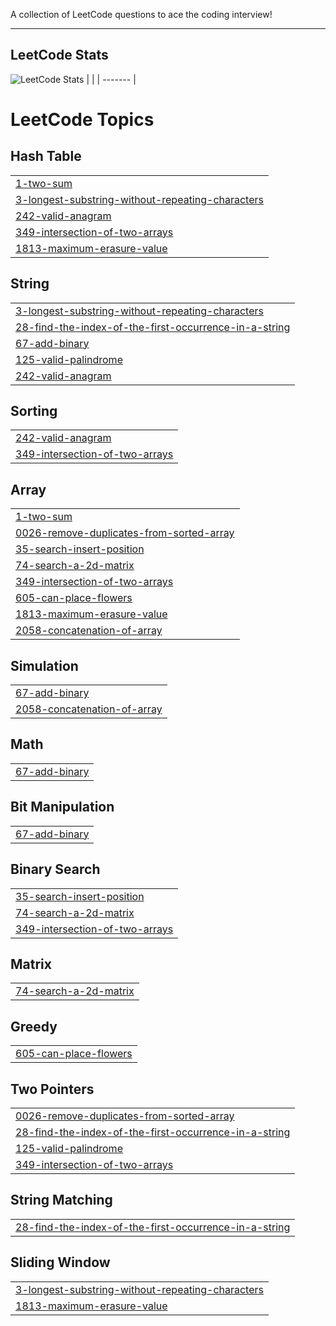 A collection of LeetCode questions to ace the coding interview!
<!---LeetCode Topics Start-->
---
## LeetCode Stats
![LeetCode Stats](https://leetcard.jacoblin.cool/nailasadia?theme=light)
|  |
| ------- |
# LeetCode Topics
## Hash Table
|  |
| ------- |
| [1-two-sum](https://github.com/nailauiuxdesign/DSA_LeetCode/tree/master/0001-two-sum) |
| [3-longest-substring-without-repeating-characters](https://github.com/nailauiuxdesign/DSA_LeetCode/tree/master/0003-longest-substring-without-repeating-characters) |
| [242-valid-anagram](https://github.com/nailauiuxdesign/DSA_LeetCode/tree/master/0242-valid-anagram) |
| [349-intersection-of-two-arrays](https://github.com/nailauiuxdesign/DSA_LeetCode/tree/master/0349-intersection-of-two-arrays) |
| [1813-maximum-erasure-value](https://github.com/nailauiuxdesign/DSA_LeetCode/tree/master/1813-maximum-erasure-value) |
## String
|  |
| ------- |
| [3-longest-substring-without-repeating-characters](https://github.com/nailauiuxdesign/DSA_LeetCode/tree/master/0003-longest-substring-without-repeating-characters) |
| [28-find-the-index-of-the-first-occurrence-in-a-string](https://github.com/nailauiuxdesign/DSA_LeetCode/tree/master/0028-find-the-index-of-the-first-occurrence-in-a-string) |
| [67-add-binary](https://github.com/nailauiuxdesign/DSA_LeetCode/tree/master/0067-add-binary) |
| [125-valid-palindrome](https://github.com/nailauiuxdesign/DSA_LeetCode/tree/master/0125-valid-palindrome) |
| [242-valid-anagram](https://github.com/nailauiuxdesign/DSA_LeetCode/tree/master/0242-valid-anagram) |
## Sorting
|  |
| ------- |
| [242-valid-anagram](https://github.com/nailauiuxdesign/DSA_LeetCode/tree/master/0242-valid-anagram) |
| [349-intersection-of-two-arrays](https://github.com/nailauiuxdesign/DSA_LeetCode/tree/master/0349-intersection-of-two-arrays) |
## Array
|  |
| ------- |
| [1-two-sum](https://github.com/nailauiuxdesign/DSA_LeetCode/tree/master/0001-two-sum) |
| [0026-remove-duplicates-from-sorted-array](https://github.com/nailauiuxdesign/DSA_LeetCode/tree/master/0026-remove-duplicates-from-sorted-array) |
| [35-search-insert-position](https://github.com/nailauiuxdesign/DSA_LeetCode/tree/master/0035-search-insert-position) |
| [74-search-a-2d-matrix](https://github.com/nailauiuxdesign/DSA_LeetCode/tree/master/0074-search-a-2d-matrix) |
| [349-intersection-of-two-arrays](https://github.com/nailauiuxdesign/DSA_LeetCode/tree/master/0349-intersection-of-two-arrays) |
| [605-can-place-flowers](https://github.com/nailauiuxdesign/DSA_LeetCode/tree/master/0605-can-place-flowers) |
| [1813-maximum-erasure-value](https://github.com/nailauiuxdesign/DSA_LeetCode/tree/master/1813-maximum-erasure-value) |
| [2058-concatenation-of-array](https://github.com/nailauiuxdesign/DSA_LeetCode/tree/master/2058-concatenation-of-array) |
## Simulation
|  |
| ------- |
| [67-add-binary](https://github.com/nailauiuxdesign/DSA_LeetCode/tree/master/0067-add-binary) |
| [2058-concatenation-of-array](https://github.com/nailauiuxdesign/DSA_LeetCode/tree/master/2058-concatenation-of-array) |
## Math
|  |
| ------- |
| [67-add-binary](https://github.com/nailauiuxdesign/DSA_LeetCode/tree/master/0067-add-binary) |
## Bit Manipulation
|  |
| ------- |
| [67-add-binary](https://github.com/nailauiuxdesign/DSA_LeetCode/tree/master/0067-add-binary) |
## Binary Search
|  |
| ------- |
| [35-search-insert-position](https://github.com/nailauiuxdesign/DSA_LeetCode/tree/master/0035-search-insert-position) |
| [74-search-a-2d-matrix](https://github.com/nailauiuxdesign/DSA_LeetCode/tree/master/0074-search-a-2d-matrix) |
| [349-intersection-of-two-arrays](https://github.com/nailauiuxdesign/DSA_LeetCode/tree/master/0349-intersection-of-two-arrays) |
## Matrix
|  |
| ------- |
| [74-search-a-2d-matrix](https://github.com/nailauiuxdesign/DSA_LeetCode/tree/master/0074-search-a-2d-matrix) |
## Greedy
|  |
| ------- |
| [605-can-place-flowers](https://github.com/nailauiuxdesign/DSA_LeetCode/tree/master/0605-can-place-flowers) |
## Two Pointers
|  |
| ------- |
| [0026-remove-duplicates-from-sorted-array](https://github.com/nailauiuxdesign/DSA_LeetCode/tree/master/0026-remove-duplicates-from-sorted-array) |
| [28-find-the-index-of-the-first-occurrence-in-a-string](https://github.com/nailauiuxdesign/DSA_LeetCode/tree/master/0028-find-the-index-of-the-first-occurrence-in-a-string) |
| [125-valid-palindrome](https://github.com/nailauiuxdesign/DSA_LeetCode/tree/master/0125-valid-palindrome) |
| [349-intersection-of-two-arrays](https://github.com/nailauiuxdesign/DSA_LeetCode/tree/master/0349-intersection-of-two-arrays) |
## String Matching
|  |
| ------- |
| [28-find-the-index-of-the-first-occurrence-in-a-string](https://github.com/nailauiuxdesign/DSA_LeetCode/tree/master/0028-find-the-index-of-the-first-occurrence-in-a-string) |
## Sliding Window
|  |
| ------- |
| [3-longest-substring-without-repeating-characters](https://github.com/nailauiuxdesign/DSA_LeetCode/tree/master/0003-longest-substring-without-repeating-characters) |
| [1813-maximum-erasure-value](https://github.com/nailauiuxdesign/DSA_LeetCode/tree/master/1813-maximum-erasure-value) |
<!---LeetCode Topics End-->
